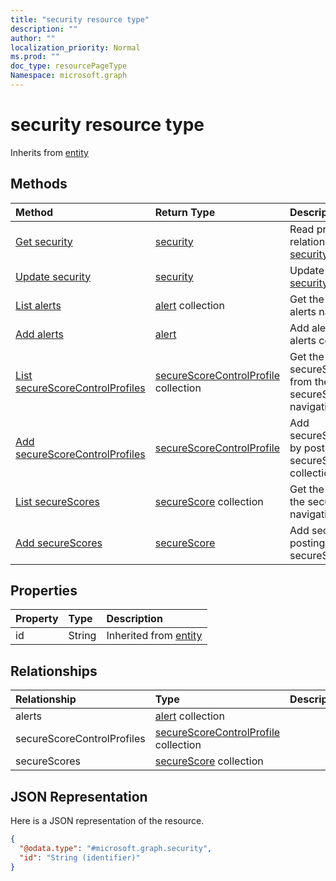 ```yaml
---
title: "security resource type"
description: ""
author: ""
localization_priority: Normal
ms.prod: ""
doc_type: resourcePageType
Namespace: microsoft.graph
---
```



# security resource type




Inherits from [entity](../resources/entity.md)

## Methods
|Method|Return Type|Description|
|:---|:---|:---|
|[Get security](../api/security-get.md)|[security](../resources/security.md)|Read properties and relationships of the [security](../resources/security.md) object.|
|[Update security](../api/security-update.md)|[security](../resources/security.md)|Update the properties of a [security](../resources/security.md) object.|
|[List alerts](../api/security-list-alerts.md)|[alert](../resources/alert.md) collection|Get the alerts from the alerts navigation property.|
|[Add alerts](../api/security-post-alerts.md)|[alert](../resources/alert.md)|Add alerts by posting to the alerts collection.|
|[List secureScoreControlProfiles](../api/security-list-securescorecontrolprofiles.md)|[secureScoreControlProfile](../resources/secureScoreControlProfile.md) collection|Get the secureScoreControlProfiles from the secureScoreControlProfiles navigation property.|
|[Add secureScoreControlProfiles](../api/security-post-securescorecontrolprofiles.md)|[secureScoreControlProfile](../resources/secureScoreControlProfile.md)|Add secureScoreControlProfiles by posting to the secureScoreControlProfiles collection.|
|[List secureScores](../api/security-list-securescores.md)|[secureScore](../resources/secureScore.md) collection|Get the secureScores from the secureScores navigation property.|
|[Add secureScores](../api/security-post-securescores.md)|[secureScore](../resources/secureScore.md)|Add secureScores by posting to the secureScores collection.|

## Properties
|Property|Type|Description|
|:---|:---|:---|
|id|String| Inherited from [entity](../resources/entity.md)|

## Relationships
|Relationship|Type|Description|
|:---|:---|:---|
|alerts|[alert](../resources/alert.md) collection||
|secureScoreControlProfiles|[secureScoreControlProfile](../resources/secureScoreControlProfile.md) collection||
|secureScores|[secureScore](../resources/secureScore.md) collection||

## JSON Representation
Here is a JSON representation of the resource.
<!-- {
  "blockType": "resource",
  "keyProperty": "id",
  "@odata.type": "microsoft.graph.security",
  "baseType": "microsoft.graph.entity",
  "openType": false
}
-->
``` json
{
  "@odata.type": "#microsoft.graph.security",
  "id": "String (identifier)"
}
```

